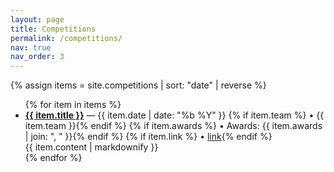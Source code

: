 ```yaml
---
layout: page
title: Competitions
permalink: /competitions/
nav: true
nav_order: 3
---
```


{% assign items = site.competitions | sort: "date" | reverse %}
<ul class="content-list">
{% for item in items %}
  <li>
    <strong><a href="{{ item.url | relative_url }}">{{ item.title }}</a></strong>
    — {{ item.date | date: "%b %Y" }}
    {% if item.team %} • {{ item.team }}{% endif %}
    {% if item.awards %} • Awards: {{ item.awards | join: ", " }}{% endif %}
    {% if item.link %} • <a href="{{ item.link }}" target="_blank">link</a>{% endif %}
    <div class="article-body">{{ item.content | markdownify }}</div>
  </li>
{% endfor %}
</ul>
